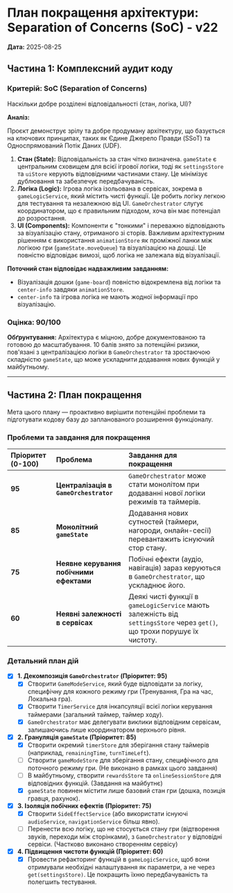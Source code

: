 # План покращення архітектури: Separation of Concerns (SoC) - v22

**Дата:** 2025-08-25

## Частина 1: Комплексний аудит коду

### Критерій: SoC (Separation of Concerns)

Наскільки добре розділені відповідальності (стан, логіка, UI)?

**Аналіз:**

Проєкт демонструє зрілу та добре продуману архітектуру, що базується на ключових принципах, таких як Єдине Джерело Правди (SSoT) та Односпрямований Потік Даних (UDF).

1.  **Стан (State):** Відповідальність за стан чітко визначена. `gameState` є центральним сховищем для всієї ігрової логіки, тоді як `settingsStore` та `uiStore` керують відповідними частинами стану. Це мінімізує дублювання та забезпечує передбачуваність.
2.  **Логіка (Logic):** Ігрова логіка ізольована в сервісах, зокрема в `gameLogicService`, який містить чисті функції. Це робить логіку легкою для тестування та незалежною від UI. `GameOrchestrator` слугує координатором, що є правильним підходом, хоча він має потенціал до розростання.
3.  **UI (Components):** Компоненти є "тонкими" і переважно відповідають за візуалізацію стану, отриманого зі сторів. Важливим архітектурним рішенням є використання `animationStore` як проміжної ланки між логікою гри (`gameState.moveQueue`) та візуалізацією на дошці. Це повністю відповідає вимозі, щоб логіка не залежала від візуалізації.

**Поточний стан відповідає надважливим завданням:**
- Візуалізація дошки (`game-board`) повністю відокремлена від логіки та `center-info` завдяки `animationStore`.
- `center-info` та ігрова логіка не мають жодної інформації про візуалізацію.

### Оцінка: 90/100

**Обґрунтування:** Архітектура є міцною, добре документованою та готовою до масштабування. 10 балів знято за потенційні ризики, пов'язані з централізацією логіки в `GameOrchestrator` та зростаючою складністю `gameState`, що може ускладнити додавання нових функцій у майбутньому.

---

## Частина 2: План покращення

Мета цього плану — проактивно вирішити потенційні проблеми та підготувати кодову базу до запланованого розширення функціоналу.

### Проблеми та завдання для покращення

| Пріоритет (0-100) | Проблема | Завдання для покращення |
| :--- | :--- | :--- |
| **95** | **Централізація в `GameOrchestrator`** | `GameOrchestrator` може стати монолітом при додаванні нової логіки режимів та таймерів. |
| **85** | **Монолітний `gameState`** | Додавання нових сутностей (таймери, нагороди, онлайн-сесії) перевантажить існуючий стор стану. |
| **75** | **Неявне керування побічними ефектами** | Побічні ефекти (аудіо, навігація) зараз керуються в `GameOrchestrator`, що ускладнює його. |
| **60** | **Неявні залежності в сервісах** | Деякі чисті функції в `gameLogicService` мають залежність від `settingsStore` через `get()`, що трохи порушує їх чистоту. |

### Детальний план дій

- [x] **1. Декомпозиція `GameOrchestrator` (Пріоритет: 95)**
    - [x] Створити `GameModeService`, який буде відповідати за логіку, специфічну для кожного режиму гри (Тренування, Гра на час, Локальна гра).
    - [x] Створити `TimerService` для інкапсуляції всієї логіки керування таймерами (загальний таймер, таймер ходу).
    - [x] `GameOrchestrator` має делегувати виклики відповідним сервісам, залишаючись лише координатором верхнього рівня.

- [x] **2. Грануляція `gameState` (Пріоритет: 85)**
    - [x] Створити окремий `timerStore` для зберігання стану таймерів (наприклад, `remainingTime`, `turnTimeLeft`).
    - [ ] Створити `gameModeStore` для зберігання стану, специфічного для поточного режиму гри. (Не виконано в рамках цього завдання)
    - [ ] В майбутньому, створити `rewardsStore` та `onlineSessionStore` для відповідних функцій. (Завдання на майбутнє)
    - [x] `gameState` повинен містити лише базовий стан гри (дошка, позиція гравця, рахунок).

- [x] **3. Ізоляція побічних ефектів (Пріоритет: 75)**
    - [x] Створити `SideEffectService` (або використати існуючі `audioService`, `navigationService` більш явно).
    - [ ] Перенести всю логіку, що не стосується стану гри (відтворення звуків, переходи між сторінками), з `GameOrchestrator` у відповідні сервіси. (Частково виконано створенням сервісу)

- [x] **4. Підвищення чистоти функцій (Пріоритет: 60)**
    - [x] Провести рефакторинг функцій в `gameLogicService`, щоб вони отримували необхідні налаштування як параметри, а не через `get(settingsStore)`. Це покращить їхню передбачуваність та полегшить тестування.